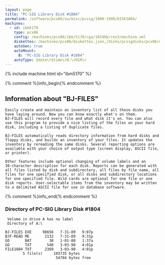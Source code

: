 ```yaml
---
layout: page
title: "PC-SIG Library Disk #1804"
permalink: /software/pcx86/sw/misc/pcsig/1000-1999/DISK1804/
machines:
  - id: ibm5170
    type: pcx86
    config: /machines/pcx86/ibm/5170/cga/1024kb/rev3/machine.xml
    diskettes: /machines/pcx86/diskettes.json,/disks/pcsigdisks/pcx86/diskettes.json
    autoGen: true
    autoMount:
      B: "PC-SIG Library Disk #1804"
    autoType: $date\r$time\rB:\rDIR\r
---
```


{% include machine.html id="ibm5170" %}

{% comment %}info_begin{% endcomment %}

## Information about "BJ-FILES"

    Easily create and maintain an inventory list of all those disks you
    have laying around. Now you can know exactly what's on them.
    BJ-FILES will record every file and what disk it's on. You can also
    use this program to provide a nice listing of the files on your hard
    disk, including a listing of duplicate files.
    
    BJ-FILES automatically reads directory information from hard disks and
    floppy disks, and builds an inventory of your files. It updates the
    inventory by rereading the same disks. Several reporting options are
    available with your choice of output type (screen display, ASCII file,
    or printer).
    
    Other features include optional changing of volume labels and an
    30-character description for each disk. Reports can be generated with
    all files listed by disk and subdirectory, all files by file name, all
    files for one specified disk, or all disks and subdirectory locations
    for one specified file. Wild cards are optional for one file or one
    disk reports. User-selectable items from the inventory may be written
    to a delimited ASCII file for use in database software.
{% comment %}info_end{% endcomment %}


### Directory of PC-SIG Library Disk #1804

     Volume in drive A has no label
     Directory of A:\

    BJ-FILES EXE     98656   7-31-89   9:07p
    BJF-READ ME       2132   7-31-89   9:31p
    GO       BAT        38   1-01-80   1:37a
    GO       TXT       540   3-03-90   4:01p
    FILE1804 TXT      2369   3-03-90   4:01p
            5 file(s)     103735 bytes
                           54784 bytes free
